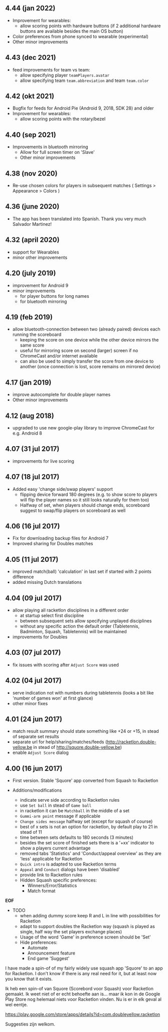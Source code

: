 ## 4.44 (jan 2022)

- Improvement for wearables:
    - allow scoring points with hardware buttons (if 2 additional hardware buttons are available besides the main OS button)
- Color preferences from phone synced to wearable (experimental)    
- Other minor improvements

## 4.43 (dec 2021)

- feed improvements for team vs team: 
    - allow specifying player `teamPlayers.avatar`
    - allow specifying team `team.abbreviation` and team `team.color`

## 4.42 (okt 2021)

- Bugfix for feeds for Android Pie (Android 9, 2018, SDK 28) and older
- Improvement for wearables:
    - allow scoring points with the rotary/bezel

## 4.40 (sep 2021)

- Improvements in bluetooth mirroring
    - Allow for full screen timer on 'Slave'
    - Other minor improvements

## 4.38 (nov 2020)

- Re-use chosen colors for players in subsequent matches ( Settings > Appearance > Colors )

## 4.36 (june 2020)

- The app has been translated into Spanish. Thank you very much Salvador Martinez!

## 4.32 (april 2020)

- support for Wearables
- minor other improvements

## 4.20 (july 2019)

- improvement for Android 9
- minor improvements
    - for player buttons for long names
    - for bluetooth mirroring

## 4.19 (feb 2019)

- allow bluetooth-connection between two (already paired) devices each running the scoreboard
    - keeping the score on one device while the other device mirrors the same score
    - useful for mirroring score on second (larger) screen if no ChromeCast and/or internet available
    - can also be used to simply transfer the score from one device to another (once connection is lost, score remains on mirrored device)

## 4.17 (jan 2019)

- improve autocomplete for double player names
- Other minor improvements

## 4.12 (aug 2018)

- upgraded to use new google-play library to improve ChromeCast for e.g. Android 8

## 4.07 (31 jul 2017)

- improvements for live scoring

## 4.07 (18 jul 2017)

- Added easy 'change side/swap players' support
    - flipping device forward 180 degrees (e.g. to show score to players will flip the player names so it still looks naturally for them too)
    - Halfway of set, when players should change ends, scoreboard suggest to swap/flip players on scoreboard as well

## 4.06 (16 jul 2017)

- Fix for downloading backup files for Android 7
- Improved sharing for Doubles matches

## 4.05 (11 jul 2017)

- improved match(ball) 'calculation' in last set if started with 2 points difference
- added missing Dutch translations

## 4.04 (09 jul 2017)

- allow playing all racketlon disciplines in a different order
    - at startup select first discipline
    - between subsequent sets allow specifying unplayed disciplines
    - without any specific action the default order (Tabletennis, Badminton, Squash, Tabletennis) will be maintained
- improvements for Doubles

## 4.03 (07 jul 2017)

- fix issues with scoring after `Adjust Score` was used

## 4.02 (04 jul 2017)

- serve indication not with numbers during tabletennis (looks a bit like 'number of games won' at first glance)
- other minor fixes

## 4.01 (24 jun 2017)


- match result summary should state something like +24 or +15, in stead of separate set results
- separate url for help/sharing/matches/feeds (<http://racketlon.double-yellow.be> in stead of <http://squore.double-yellow.be>)
- enable `Adjust Score` dialog

## 4.00 (16 jun 2017)

- First version. Stable 'Squore' app converted from Squash to Racketlon

- Additions/modifications
    - indicate serve side according to Racketlon rules
    - use `Set ball` in stead of `Game ball`
    - in racketlon it can be `Matchball` in the middle of a set
    - `Gummi-arm point` message if applicable
    - `Change sides message` halfway set (except for squash of course)
    - best of x sets is not an option for racketlon, by default play to 21 in stead of 11
    - time between sets defaults to 180 seconds (3 minutes)
    - besides the set score of finished sets there is a '+xx' indicator to show a players current advantage
    - removed tabs 'Statistics' and 'Conduct/appeal overview' as they are 'less' applicable for Racketlon 
    - `Quick intro` is adapted to use Racketlon terms
    - `Appeal` and `Conduct` dialogs have been 'disabled'
    - provide link to Racketlon rules 
    - Hidden Squash specific preferences:
        - Winners/Error/Statistics
        - Match format

__EOF__

- TODO
    - when adding dummy score keep R and L in line with possibilities for Racketlon
    - adapt to support doubles the Racketlon way (squash is played as single, half way the set players exchange places)
    - Usage of the word 'Game' in preference screen should be 'Set'
    - Hide preferences:
        - Automate
        - Announcement feature
        - End game 'Suggest'

I have made a spin-of of my fairly widely use squash app 'Squore' to an app for Racketlon. 
I don't know if there is any real need for it, but at least now you know that it exists.

Ik heb een spin-of van Squore (Scorebord voor Squash) voor Racketlon gemaakt. 
Ik weet niet of er echt behoefte aan is... maar ik kon in de Google Play Store nog helemaal niets voor Racketlon vinden. 
Nu is er in elk geval al wel eentje.

<https://play.google.com/store/apps/details?id=com.doubleyellow.racketlon>

Suggesties zijn welkom.